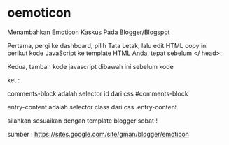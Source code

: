 # oemoticon
Menambahkan Emoticon Kaskus Pada Blogger/Blogspot

Pertama, pergi ke dashboard, pilih Tata Letak, lalu edit HTML copy ini berikut kode JavaScript ke template HTML Anda, tepat sebelum </ head>:

<!-- <script src='https://raw.githubusercontent.com/oemunix/oemoticon/master/oemoticon_kaskus.js' type='text/javascript'></script> -->

Kedua, tambah kode javascript dibawah ini sebelum kode </html>

<!--
<script type='text/javascript'> 
addSmileyById('comments-block');
addSmileyByClass('entry-content');
</script> 
-->

ket :

comments-block adalah selector id dari css #comments-block

entry-content adalah selector class dari css .entry-content


silahkan sesuaikan dengan template blogger sobat !

sumber : https://sites.google.com/site/gman/blogger/emoticon
